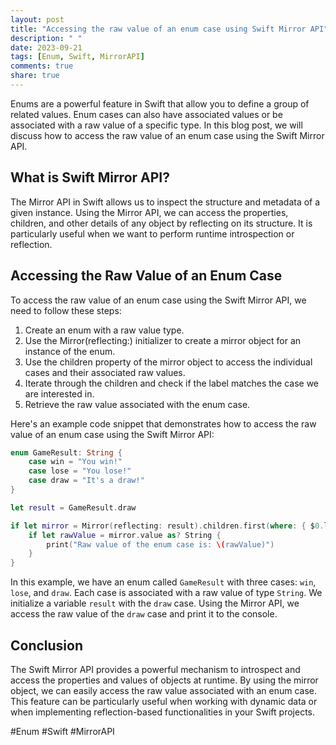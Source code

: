 ```yaml
---
layout: post
title: "Accessing the raw value of an enum case using Swift Mirror API"
description: " "
date: 2023-09-21
tags: [Enum, Swift, MirrorAPI]
comments: true
share: true
---
```


Enums are a powerful feature in Swift that allow you to define a group of related values. Enum cases can also have associated values or be associated with a raw value of a specific type. In this blog post, we will discuss how to access the raw value of an enum case using the Swift Mirror API.

## What is Swift Mirror API?

The Mirror API in Swift allows us to inspect the structure and metadata of a given instance. Using the Mirror API, we can access the properties, children, and other details of any object by reflecting on its structure. It is particularly useful when we want to perform runtime introspection or reflection.

## Accessing the Raw Value of an Enum Case

To access the raw value of an enum case using the Swift Mirror API, we need to follow these steps:

1. Create an enum with a raw value type.
2. Use the Mirror(reflecting:) initializer to create a mirror object for an instance of the enum.
3. Use the children property of the mirror object to access the individual cases and their associated raw values.
4. Iterate through the children and check if the label matches the case we are interested in.
5. Retrieve the raw value associated with the enum case.

Here's an example code snippet that demonstrates how to access the raw value of an enum case using the Swift Mirror API:

```swift
enum GameResult: String {
    case win = "You win!"
    case lose = "You lose!"
    case draw = "It's a draw!"
}

let result = GameResult.draw

if let mirror = Mirror(reflecting: result).children.first(where: { $0.label == "value" }) {
    if let rawValue = mirror.value as? String {
        print("Raw value of the enum case is: \(rawValue)")
    }
}
```

In this example, we have an enum called `GameResult` with three cases: `win`, `lose`, and `draw`. Each case is associated with a raw value of type `String`. We initialize a variable `result` with the `draw` case. Using the Mirror API, we access the raw value of the `draw` case and print it to the console.

## Conclusion

The Swift Mirror API provides a powerful mechanism to introspect and access the properties and values of objects at runtime. By using the mirror object, we can easily access the raw value associated with an enum case. This feature can be particularly useful when working with dynamic data or when implementing reflection-based functionalities in your Swift projects.

#Enum #Swift #MirrorAPI